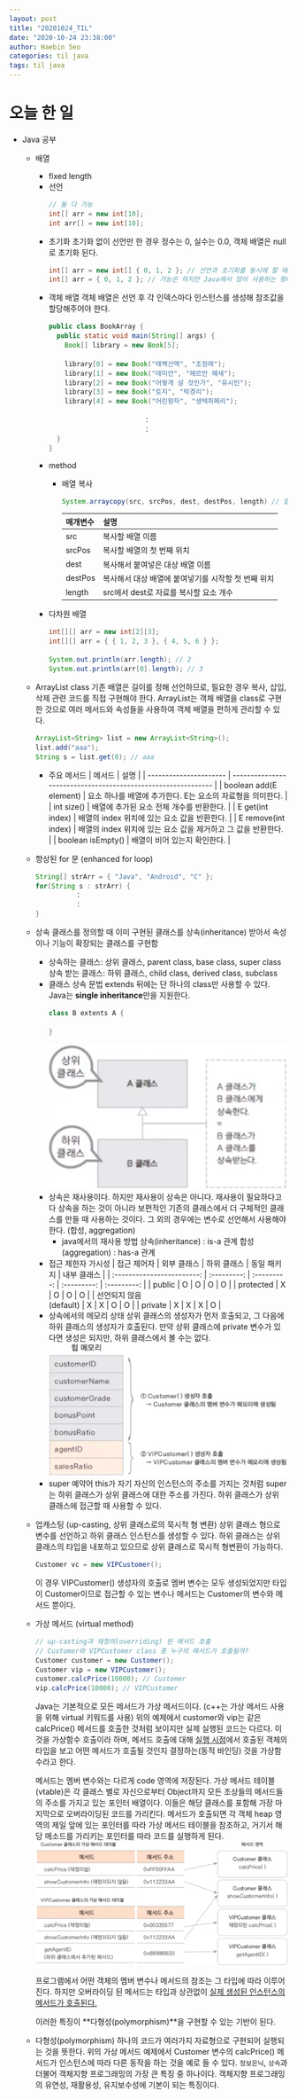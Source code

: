 ```yaml
---
layout: post
title: "20201024_TIL"
date: "2020-10-24 23:38:00"
author: Haebin Seo
categories: til java
tags: til java
---
```

# 오늘 한 일
- Java 공부
  - 배열
    - fixed length
    - 선언
      ```java
      // 둘 다 가능
      int[] arr = new int[10];
      int arr[] = new int[10];
      ```
    - 초기화
      초기화 없이 선언만 한 경우 정수는 0, 실수는 0.0, 객체 배열은 null로 초기화 된다.
      ```java
      int[] arr = new int[] { 0, 1, 2 }; // 선언과 초기화를 동시에 할 때는 배열의 개수 명시 x.
      int[] arr = { 0, 1, 2 }; // 가능은 하지만 Java에서 많이 사용하는 형태는 x.
      ```
    - 객체 배열
      객체 배열은 선언 후 각 인덱스마다 인스턴스를 생성해 참조값을 할당해주어야 한다.
      ```java
      public class BookArray {
        public static void main(String[] args) {
          Book[] library = new Book[5];

          library[0] = new Book("태백산맥", "조정래");
          library[1] = new Book("데미안", "헤르만 헤세");
          library[2] = new Book("어떻게 살 것인가", "유시민");
          library[3] = new Book("토지", "박경리");
          library[4] = new Book("어린왕자", "생텍쥐페리");

                              ：
                              ：
        }
      }
      ```
    - method
      - 배열 복사
        ```java
        System.arraycopy(src, srcPos, dest, destPos, length) // 얕은 복사, 참조 값 변경
        ```

        | 매개변수 | 설명                                                |
        | -------- | --------------------------------------------------- |
        | src      | 복사할 배열 이름                                    |
        | srcPos   | 복사할 배열의 첫 번째 위치                          |
        | dest     | 복사해서 붙여넣은 대상 배열 이름                    |
        | destPos  | 복사해서 대상 배열에 붙여넣기를 시작할 첫 번째 위치 |
        | length   | src에서 dest로 자료를 복사할 요소 개수              |
    - 다차원 배열
      ```java
      int[][] arr = new int[2][3];
      int[][] arr = { { 1, 2, 3 }, { 4, 5, 6 } };

      System.out.println(arr.length); // 2
      System.out.println(arr[0].length); // 3
      ```
  - ArrayList class
    기존 배열은 길이를 정해 선언하므로, 필요한 경우 복사, 삽입, 삭제 관련 코드를 직접 구현해야 한다. 
    ArrayList는 객체 배열을 class로 구현한 것으로 여러 메서드와 속성들을 사용하여 객체 배열을 편하게 관리할 수 있다.
    ```java
    ArrayList<String> list = new ArrayList<String>();
    list.add("aaa");
    String s = list.get(0); // aaa
    ```
    - 주요 메서드
      | 메서드                 | 설명                                                          |
      | ---------------------- | ------------------------------------------------------------- |
      | boolean add(E element) | 요소 하나를 배열에 추가한다. E는 요소의 자료형을 의미한다.    |
      | int size()             | 배열에 추가된 요소 전체 개수를 반환한다.                      |
      | E get(int index)       | 배열의 index 위치에 있는 요소 값을 반환한다.                  |
      | E remove(int index)    | 배열의 index 위치에 있는 요소 값을 제거하고 그 값을 반환한다. |
      | boolean isEmpty()      | 배열이 비어 있는지 확인한다.                                  |
  - 향상된 for 문 (enhanced for loop)
    ```java
    String[] strArr = { "Java", "Android", "C" };
    for(String s : strArr) {
              ：
              ：
    }
    ```
  - 상속
    클래스를 정의할 때 이미 구현된 클래스를 상속(inheritance) 받아서 속성이나 기능이 확장되는 클래스를 구현함
    - 상속하는 클래스: 상위 클래스, parent class, base class, super class
      상속 받는 클래스: 하위 클래스, child class, derived class, subclass
    - 클래스 상속 문법
      extends 뒤에는 단 하나의 class만 사용할 수 있다. Java는 **single inheritance**만을 지원한다.
      ```java
      class B extents A {

      }
      ```
      ![inheritance_diagram](/assets/java/inheritance_diagram.png)
    - 상속은 재사용이다. 하지만 재사용이 상속은 아니다.
      재사용이 필요하다고 다 상속을 하는 것이 아니라 보편적인 기존의 클래스에서 더 구체적인 클래스를 만들 때 사용하는 것이다. 그 외의 경우에는 변수로 선언해서 사용해야 한다. (합성, aggregation)
      - java에서의 재사용 방법
        상속(inheritance) : is-a 관계
        합성(aggregation) : has-a 관계
    - 접근 제한자 가시성
      |        접근 제어자         | 외부 클래스 | 하위 클래스 | 동일 패키지 | 내부 클래스 |
      | :------------------------: | :---------: | :---------: | :---------: | :---------: |
      |           public           |      O      |      O      |      O      |      O      |
      |         protected          |      X      |      O      |      O      |      O      |
      | 선언되지 않음<br>(default) |      X      |      X      |      O      |      O      |
      |          private           |      X      |      X      |      X      |      O      |
    - 상속에서의 메모리 상태
      상위 클래스의 생성자가 먼저 호출되고, 그 다음에 하위 클래스의 생성자가 호출된다. 만약 상위 클래스에 private 변수가 있다면 생성은 되지만, 하위 클래스에서 볼 수는 없다.
      ![inheritance_heap_memory](/assets/java/inheritance_heap_memory.png)
    - super 예약어
      this가 자기 자신의 인스턴스의 주소를 가지는 것처럼 super는 하위 클래스가 상위 클래스에 대한 주소를 가진다.
      하위 클래스가 상위 클래스에 접근할 때 사용할 수 있다.
  - 업캐스팅 (up-casting, 상위 클래스로의 묵시적 형 변환)
    상위 클래스 형으로 변수를 선언하고 하위 클래스 인스턴스를 생성할 수 있다.
    하위 클래스는 상위 클래스의 타입을 내포하고 있으므로 상위 클래스로 묵시적 형변환이 가능하다.
    ```java
    Customer vc = new VIPCustomer();
    ```
    이 경우 VIPCustomer() 생성자의 호출로 멤버 변수는 모두 생성되었지만 타입이 Customer이므로 접근할 수 있는 변수나 메서드는 Customer의 변수와 메서드 뿐이다.
  - 가상 메서드 (virtual method)
    ```java
    // up-casting과 재정의(overriding) 된 메서드 호출
    // Customer와 VIPCustomer class 중 누구의 메서드가 호출될까?
    Customer customer = new Customer();
    Customer vip = new VIPCustomer();
    customer.calcPrice(10000); // Customer
    vip.calcPrice(10000); // VIPCustomer
    ```
    Java는 기본적으로 모든 메서드가 가상 메서드이다. (c++는 가상 메서드 사용을 위해 virtual 키워드를 사용)
    위의 예제에서 customer와 vip는 같은 calcPrice() 메서드를 호출한 것처럼 보이지만 실제 실행된 코드는 다르다. 이것을 가상함수 호출이라 하며, 메서드 호출에 대해 <u>실행 시점</u>에서 호출된 객체의 타입을 보고 어떤 메서드가 호출될 것인지 결정하는(동적 바인딩) 것을 가상함수라고 한다.

    메서드는 멤버 변수와는 다르게 code 영역에 저장된다. 가상 메서드 테이블(vtable)은 각 클래스 별로 자신으로부터 Object까지 모든 조상들의 메서드들의 주소를 가지고 있는 포인터 배열이다. 이들은 해당 클래스를 포함해 가장 마지막으로 오버라이딩된 코드를 가리킨다.
    메서드가 호출되면 각 객체 heap 영역의 제일 앞에 있는 포인터를 따라 가상 메서드 테이블을 참조하고, 거기서 해당 메소드를 가리키는 포인터를 따라 코드를 실행하게 된다.
    ![virtual_method](/assets/java/virtual_method.png)

    프로그램에서 어떤 객체의 멤버 변수나 메서드의 참조는 그 타입에 따라 이루어진다. 하지만 오버라이딩 된 메서드는 타입과 상관없이 <u>실제 생성된 인스턴스의 메서드가 호출된다.</u>

    이러한 특징이 **다형성(polymorphism)**을 구현할 수 있는 기반이 된다.
  - 다형성(polymorphism)
    하나의 코드가 여러가지 자료형으로 구현되어 실행되는 것을 뜻한다. 위의 가상 메서드 예제에서 Customer 변수의 calcPrice() 메서드가 인스턴스에 따라 다른 동작을 하는 것을 예로 들 수 있다.
    `정보은닉`, `상속`과 더불어 객체지향 프로그래밍의 가장 큰 특징 중 하나이다.
    객체지향 프로그래밍의 유연성, 재활용성, 유지보수성에 기본이 되는 특징이다.



